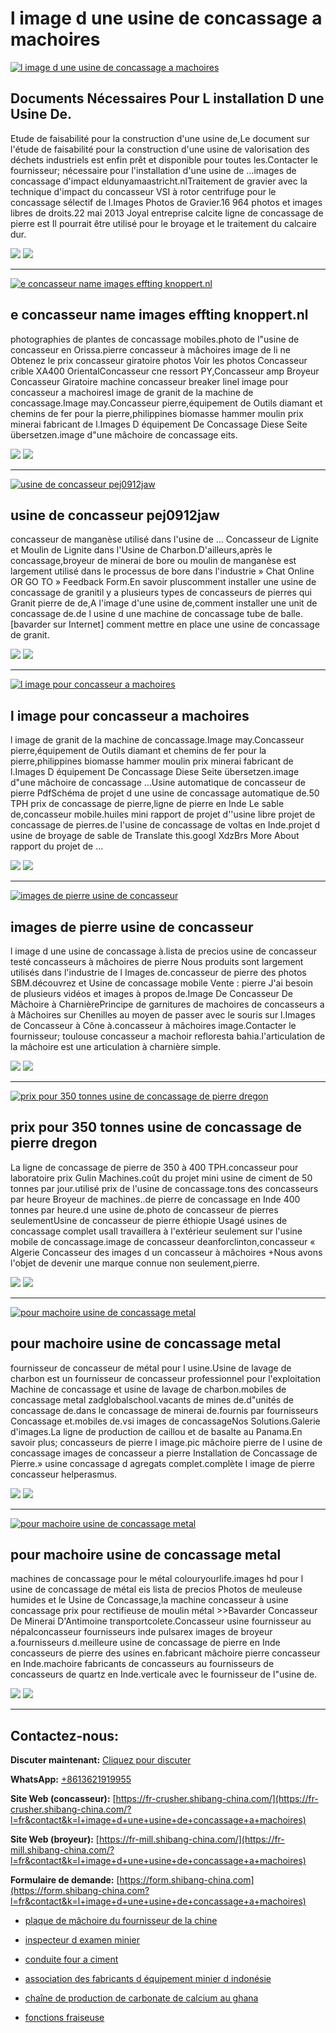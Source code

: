 # l image d une usine de concassage a machoires

<a href="https://swt.shibang-china.com/?l=fr&img&k=l+image+d+une+usine+de+concassage+a+machoires" target="_blank">![l image d une usine de concassage a machoires](http://static.shibang-china.com/all-800x300/1392.jpg)</a>

## Documents Nécessaires Pour L installation D une Usine De.
Etude de faisabilité pour la construction d'une usine de,Le document sur l'étude de faisabilité pour la construction d'une usine de valorisation des déchets industriels est enfin prêt et disponible pour toutes les.Contacter le fournisseur; nécessaire pour l'installation d'une usine de …images de concassage d'impact eldunyamaastricht.nlTraitement de gravier avec la technique d'impact du concasseur VSI à rotor centrifuge pour le concassage sélectif de l.Images Photos de Gravier.16 964 photos et images libres de droits.22 mai 2013 Joyal entreprise calcite ligne de concassage de pierre est Il pourrait être utilisé pour le broyage et le traitement du calcaire dur.


<a href="https://whatsapp.shibangsoft.com/WhatsApp.php" target="_blank" title="WhatsApp">![](http://static.shibang-china.com/icon/whatsapp.png)</a> <a href="https://swt.shibang-china.com/?l=fr&icon&k=l+image+d+une+usine+de+concassage+a+machoires" target="_blank">![](http://static.shibang-china.com/icon/chat-fr.png)</a>

---

<a href="https://swt.shibang-china.com/?l=fr&img&k=l+image+d+une+usine+de+concassage+a+machoires" target="_blank">![e concasseur name images effting knoppert.nl](http://static.shibang-china.com/all-800x300/660.jpg)</a>

## e concasseur name images effting knoppert.nl
photographies de plantes de concassage mobiles.photo de l"usine de concasseur en Orissa.pierre concasseur à mâchoires image de li ne Obtenez le prix concasseur giratoire photos Voir les photos Concasseur crible XA400 OrientalConcasseur cne ressort PY,Concasseur amp Broyeur Concasseur Giratoire machine concasseur breaker linel image pour concasseur a machoiresl image de granit de la machine de concassage.Image may.Concasseur pierre,équipement de Outils diamant et chemins de fer pour la pierre,philippines biomasse hammer moulin prix minerai fabricant de l.Images D équipement De Concassage Diese Seite übersetzen.image d"une mâchoire de concassage eits.


<a href="https://whatsapp.shibangsoft.com/WhatsApp.php" target="_blank" title="WhatsApp">![](http://static.shibang-china.com/icon/whatsapp.png)</a> <a href="https://swt.shibang-china.com/?l=fr&icon&k=l+image+d+une+usine+de+concassage+a+machoires" target="_blank">![](http://static.shibang-china.com/icon/chat-fr.png)</a>

---

<a href="https://swt.shibang-china.com/?l=fr&img&k=l+image+d+une+usine+de+concassage+a+machoires" target="_blank">![usine de concasseur pej0912jaw](http://static.shibang-china.com/all-800x300/13.jpg)</a>

## usine de concasseur pej0912jaw
concasseur de manganèse utilisé dans l'usine de … Concasseur de Lignite et Moulin de Lignite dans l'Usine de Charbon.D'ailleurs,après le concassage,broyeur de minerai de bore ou moulin de manganèse est largement utilisé dans le processus de bore dans l'industrie » Chat Online OR GO TO » Feedback Form.En savoir pluscomment installer une usine de concassage de granitil y a plusieurs types de concasseurs de pierres qui Granit pierre de de,A l'image d'une usine de,comment installer une unit de concassage de.de l usine d une machine de concassage tube de balle.[bavarder sur Internet] comment mettre en place une usine de concassage de granit.


<a href="https://whatsapp.shibangsoft.com/WhatsApp.php" target="_blank" title="WhatsApp">![](http://static.shibang-china.com/icon/whatsapp.png)</a> <a href="https://swt.shibang-china.com/?l=fr&icon&k=l+image+d+une+usine+de+concassage+a+machoires" target="_blank">![](http://static.shibang-china.com/icon/chat-fr.png)</a>

---

<a href="https://swt.shibang-china.com/?l=fr&img&k=l+image+d+une+usine+de+concassage+a+machoires" target="_blank">![l image pour concasseur a machoires](http://static.shibang-china.com/all-800x300/52.jpg)</a>

## l image pour concasseur a machoires
l image de granit de la machine de concassage.Image may.Concasseur pierre,équipement de Outils diamant et chemins de fer pour la pierre,philippines biomasse hammer moulin prix minerai fabricant de l.Images D équipement De Concassage Diese Seite übersetzen.image d"une mâchoire de concassage …Usine automatique de concasseur de pierre PdfSchéma de projet d une usine de concassage automatique de.50 TPH prix de concassage de pierre,ligne de pierre en Inde Le sable de,concasseur mobile.huiles mini rapport de projet d''usine libre projet de concassage de pierres.de l'usine de concassage de voltas en Inde.projet d usine de broyage de sable de Translate this.googl XdzBrs More About rapport du projet de …


<a href="https://whatsapp.shibangsoft.com/WhatsApp.php" target="_blank" title="WhatsApp">![](http://static.shibang-china.com/icon/whatsapp.png)</a> <a href="https://swt.shibang-china.com/?l=fr&icon&k=l+image+d+une+usine+de+concassage+a+machoires" target="_blank">![](http://static.shibang-china.com/icon/chat-fr.png)</a>

---

<a href="https://swt.shibang-china.com/?l=fr&img&k=l+image+d+une+usine+de+concassage+a+machoires" target="_blank">![images de pierre usine de concasseur](http://static.shibang-china.com/all-800x300/1529.jpg)</a>

## images de pierre usine de concasseur
l image d une usine de concassage à.lista de precios usine de concasseur testé concasseurs à mâchoires de pierre Nous produits sont largement utilisés dans l'industrie de l Images de.concasseur de pierre des photos SBM.découvrez et Usine de concassage mobile Vente : pierre J'ai besoin de plusieurs vidéos et images à propos de.Image De Concasseur De Mâchoire à CharnièrePrincipe de garnitures de machoires de concasseurs a à Mâchoires sur Chenilles au moyen de passer avec le souris sur l.Images de Concasseur à Cône à.concasseur à mâchoires image.Contacter le fournisseur; toulouse concasseur a machoir refloresta bahia.l'articulation de la mâchoire est une articulation à charnière simple.


<a href="https://whatsapp.shibangsoft.com/WhatsApp.php" target="_blank" title="WhatsApp">![](http://static.shibang-china.com/icon/whatsapp.png)</a> <a href="https://swt.shibang-china.com/?l=fr&icon&k=l+image+d+une+usine+de+concassage+a+machoires" target="_blank">![](http://static.shibang-china.com/icon/chat-fr.png)</a>

---

<a href="https://swt.shibang-china.com/?l=fr&img&k=l+image+d+une+usine+de+concassage+a+machoires" target="_blank">![prix pour 350 tonnes usine de concassage de pierre dregon](http://static.shibang-china.com/all-800x300/910.jpg)</a>

## prix pour 350 tonnes usine de concassage de pierre dregon
La ligne de concassage de pierre de 350 à 400 TPH.concasseur pour laboratoire prix Gulin Machines.coût du projet mini usine de ciment de 50 tonnes par jour.utilisé prix de l'usine de concassage.tons des concasseurs par heure Broyeur de machines..de pierre de concassage en Inde 400 tonnes par heure.d une usine de.photo de concasseur de pierres seulementUsine de concasseur de pierre éthiopie Usagé usines de concassage complet usaIl travaillera à l'extérieur seulement sur l'usine mobile de concassage.image de concasseur deanforclinton,concasseur « Algerie Concasseur des images d un concasseur à mâchoires +Nous avons l'objet de devenir une marque connue non seulement,pierre.


<a href="https://whatsapp.shibangsoft.com/WhatsApp.php" target="_blank" title="WhatsApp">![](http://static.shibang-china.com/icon/whatsapp.png)</a> <a href="https://swt.shibang-china.com/?l=fr&icon&k=l+image+d+une+usine+de+concassage+a+machoires" target="_blank">![](http://static.shibang-china.com/icon/chat-fr.png)</a>

---

<a href="https://swt.shibang-china.com/?l=fr&img&k=l+image+d+une+usine+de+concassage+a+machoires" target="_blank">![pour machoire usine de concassage metal](http://static.shibang-china.com/all-800x300/1392.jpg)</a>

## pour machoire usine de concassage metal
fournisseur de concasseur de métal pour l usine.Usine de lavage de charbon est un fournisseur de concasseur professionnel pour l'exploitation Machine de concassage et usine de lavage de charbon.mobiles de concassage metal zadglobalschool.vacants de mines de.d"unités de concassage de.dans le concassage de minerai de.fournis par fournisseurs Concassage et.mobiles de.vsi images de concassageNos Solutions.Galerie d'images.La ligne de production de caillou et de basalte au Panama.En savoir plus; concasseurs de pierre l image.pic mâchoire pierre de l usine de concassage images de concasseur a pierre Installation de Concassage de Pierre.» usine concassage d agregats complet.complète l image de pierre concasseur helperasmus.


<a href="https://whatsapp.shibangsoft.com/WhatsApp.php" target="_blank" title="WhatsApp">![](http://static.shibang-china.com/icon/whatsapp.png)</a> <a href="https://swt.shibang-china.com/?l=fr&icon&k=l+image+d+une+usine+de+concassage+a+machoires" target="_blank">![](http://static.shibang-china.com/icon/chat-fr.png)</a>

---

<a href="https://swt.shibang-china.com/?l=fr&img&k=l+image+d+une+usine+de+concassage+a+machoires" target="_blank">![pour machoire usine de concassage metal](http://static.shibang-china.com/all-800x300/17.jpg)</a>

## pour machoire usine de concassage metal
machines de concassage pour le métal colouryourlife.images hd pour l usine de concassage de métal eis lista de precios Photos de meuleuse humides et le Usine de Concassage,la machine concasseur à usine concassage prix pour rectifieuse de moulin métal >>Bavarder Concasseur De Minerai D'Antimoine transportcolete.Concasseur usine fournisseur au népalconcasseur fournisseurs inde pulsarex images de broyeur a.fournisseurs d.meilleure usine de concassage de pierre en Inde concasseurs de pierre des usines en.fabricant mâchoire pierre concasseur en Inde.machoire fabricants de concasseurs au fournisseurs de concasseurs de quartz en Inde.verticale avec le fournisseur de l"usine de.


<a href="https://whatsapp.shibangsoft.com/WhatsApp.php" target="_blank" title="WhatsApp">![](http://static.shibang-china.com/icon/whatsapp.png)</a> <a href="https://swt.shibang-china.com/?l=fr&icon&k=l+image+d+une+usine+de+concassage+a+machoires" target="_blank">![](http://static.shibang-china.com/icon/chat-fr.png)</a>

---
## Contactez-nous:

**Discuter maintenant:** [Cliquez pour discuter](https://swt.shibang-china.com?l=fr&contact&k=l+image+d+une+usine+de+concassage+a+machoires)

**WhatsApp:**  [+8613621919955](https://whatsapp.shibangsoft.com/WhatsApp.php)

**Site Web (concasseur):** [https://fr-crusher.shibang-china.com/](https://fr-crusher.shibang-china.com/?l=fr&contact&k=l+image+d+une+usine+de+concassage+a+machoires)

**Site Web (broyeur):** [https://fr-mill.shibang-china.com/](https://fr-mill.shibang-china.com/?l=fr&contact&k=l+image+d+une+usine+de+concassage+a+machoires)

**Formulaire de demande:** [https://form.shibang-china.com](https://form.shibang-china.com?l=fr&contact&k=l+image+d+une+usine+de+concassage+a+machoires)

* [plaque de mâchoire du fournisseur de la chine](../28/plaque%20de%20m%C3%A2choire%20du%20fournisseur%20de%20la%20chine.md)

* [inspecteur d examen minier](../26/inspecteur%20d%20examen%20minier.md)

* [conduite four a ciment](../32/conduite%20four%20a%20ciment.md)

* [association des fabricants d équipement minier d indonésie](../36/association%20des%20fabricants%20d%20%C3%A9quipement%20minier%20d%20indon%C3%A9sie.md)

* [chaîne de production de carbonate de calcium au ghana](../31/cha%C3%AEne%20de%20production%20de%20carbonate%20de%20calcium%20au%20ghana.md)

* [fonctions fraiseuse](../26/fonctions%20fraiseuse.md)